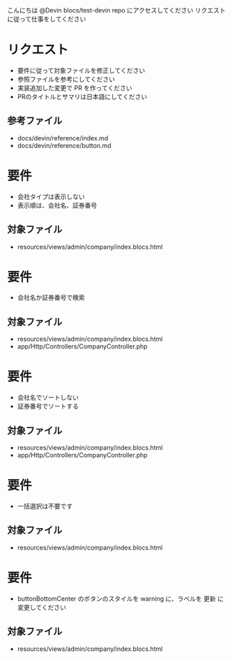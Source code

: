 こんにちは @Devin
blocs/test-devin repo にアクセスしてください
リクエストに従って仕事をしてください

# リクエスト
- 要件に従って対象ファイルを修正してください
- 参照ファイルを参考にしてください
- 実装追加した変更で PR を作ってください
- PRのタイトルとサマリは日本語にしてください

## 参考ファイル
- docs/devin/reference/index.md
- docs/devin/reference/button.md

# 要件
- 会社タイプは表示しない
- 表示順は、会社名、証券番号

## 対象ファイル
- resources/views/admin/company/index.blocs.html

# 要件
- 会社名か証券番号で検索

## 対象ファイル
- resources/views/admin/company/index.blocs.html
- app/Http/Controllers/CompanyController.php

# 要件
- 会社名でソートしない
- 証券番号でソートする

## 対象ファイル
- resources/views/admin/company/index.blocs.html
- app/Http/Controllers/CompanyController.php

# 要件
- 一括選択は不要です

## 対象ファイル
- resources/views/admin/company/index.blocs.html

# 要件
- buttonBottomCenter のボタンのスタイルを warning に、ラベルを 更新 に変更してください

## 対象ファイル
- resources/views/admin/company/index.blocs.html

